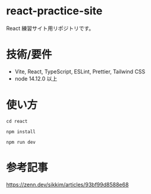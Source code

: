 # react-practice-site

React 練習サイト用リポジトリです。

# 技術/要件

- Vite, React, TypeScript, ESLint, Prettier, Tailwind CSS
- node 14.12.0 以上

# 使い方

`cd react`

`npm install`

`npm run dev`

# 参考記事

https://zenn.dev/sikkim/articles/93bf99d8588e68
